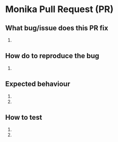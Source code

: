# Monika Pull Request (PR)

## What bug/issue does this PR fix
1. 

## How do to reproduce the bug
1. 

## Expected behaviour
1. 
2. 

## How to test
1. 
2. 
